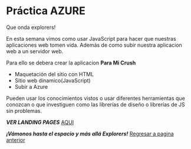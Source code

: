# Práctica AZURE

Que onda explorers!

En esta semana vimos como usar JavaScript para hacer que nuestras aplicaciones web tomen vida.
Además de como subir nuestra aplicacion web a un servidor web.

Para ello se debera crear la aplicacion **Para Mi Crush**

- Maquetación del sitio con HTML
- Sitio web dinamico(JavaScript)
- Subir a Azure 


Pueden usar los conocimientos vistos o usar diferentes herramientas que conozcan o que investiguen como las librerías de diseño o librerías de JS sin problemas.

***VER LANDING PAGES***
<a href="https://parati.azurewebsites.net/" target="_blank">AQUI</a>

***¡Vámonos hasta el espacio y más allá Explorers!***
<a href="https://github.com/ciloachamin/Launch-X-Latam" target="_self">Regresar a pagina anterior</a>